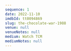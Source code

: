 ```yaml
---
sequence: 1
date: 2022-11-10
imdbId: tt0094869
slug: the-chocolate-war-1988
venue: null
venueNotes: null
medium: Watch TCM
mediumNotes: null
---
```


